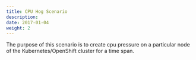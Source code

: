 ```yaml
---
title: CPU Hog Scenario
description: 
date: 2017-01-04
weight: 2
---
```


The purpose of this scenario is to create cpu pressure on a particular node of the Kubernetes/OpenShift cluster for a time span.

